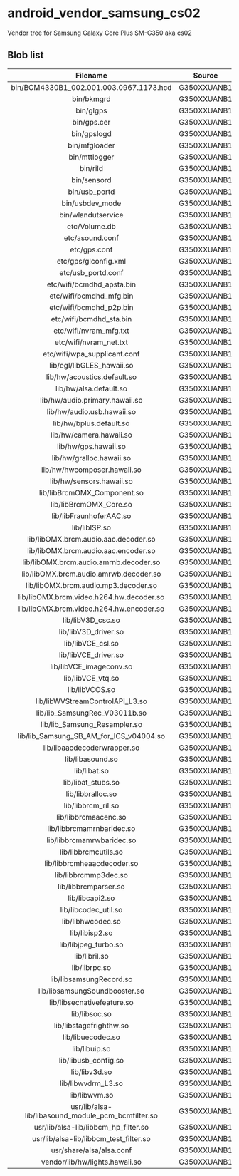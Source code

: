 android_vendor_samsung_cs02
======================
Vendor tree for Samsung Galaxy Core Plus SM-G350 aka cs02

## Blob list
| Filename                                                     | Source          | Comment |
|:------------------------------------------------------------:|:---------------:|:-------:|
| bin/BCM4330B1_002.001.003.0967.1173.hcd                      | G350XXUANB1     |         |
| bin/bkmgrd                                                   | G350XXUANB1     |         |
| bin/glgps                                                    | G350XXUANB1     |         |
| bin/gps.cer                                                  | G350XXUANB1     |         |
| bin/gpslogd                                                  | G350XXUANB1     |         |
| bin/mfgloader                                                | G350XXUANB1     |         |
| bin/mttlogger                                                | G350XXUANB1     |         |
| bin/rild                                                     | G350XXUANB1     |         |
| bin/sensord                                                  | G350XXUANB1     |         |
| bin/usb_portd                                                | G350XXUANB1     |         |
| bin/usbdev_mode                                              | G350XXUANB1     |         |
| bin/wlandutservice                                           | G350XXUANB1     |         |
| etc/Volume.db                                                | G350XXUANB1     |         |
| etc/asound.conf                                              | G350XXUANB1     |         |
| etc/gps.conf                                                 | G350XXUANB1     |         |
| etc/gps/glconfig.xml                                         | G350XXUANB1     |         |
| etc/usb_portd.conf                                           | G350XXUANB1     |         |
| etc/wifi/bcmdhd_apsta.bin                                    | G350XXUANB1     |         |
| etc/wifi/bcmdhd_mfg.bin                                      | G350XXUANB1     |         |
| etc/wifi/bcmdhd_p2p.bin                                      | G350XXUANB1     |         |
| etc/wifi/bcmdhd_sta.bin                                      | G350XXUANB1     |         |
| etc/wifi/nvram_mfg.txt                                       | G350XXUANB1     |         |
| etc/wifi/nvram_net.txt                                       | G350XXUANB1     |         |
| etc/wifi/wpa_supplicant.conf                                 | G350XXUANB1     |         |
| lib/egl/libGLES_hawaii.so                                    | G350XXUANB1     |         |
| lib/hw/acoustics.default.so                                  | G350XXUANB1     |         |
| lib/hw/alsa.default.so                                       | G350XXUANB1     |         |
| lib/hw/audio.primary.hawaii.so                               | G350XXUANB1     |         |
| lib/hw/audio.usb.hawaii.so                                   | G350XXUANB1     |         |
| lib/hw/bplus.default.so                                      | G350XXUANB1     |         |
| lib/hw/camera.hawaii.so                                      | G350XXUANB1     |         |
| lib/hw/gps.hawaii.so                                         | G350XXUANB1     |         |
| lib/hw/gralloc.hawaii.so                                     | G350XXUANB1     |         |
| lib/hw/hwcomposer.hawaii.so                                  | G350XXUANB1     |         |
| lib/hw/sensors.hawaii.so                                     | G350XXUANB1     |         |
| lib/libBrcmOMX_Component.so                                  | G350XXUANB1     |         |
| lib/libBrcmOMX_Core.so                                       | G350XXUANB1     |         |
| lib/libFraunhoferAAC.so                                      | G350XXUANB1     |         |
| lib/libISP.so                                                | G350XXUANB1     |         |
| lib/libOMX.brcm.audio.aac.decoder.so                         | G350XXUANB1     |         |
| lib/libOMX.brcm.audio.aac.encoder.so                         | G350XXUANB1     |         |
| lib/libOMX.brcm.audio.amrnb.decoder.so                       | G350XXUANB1     |         |
| lib/libOMX.brcm.audio.amrwb.decoder.so                       | G350XXUANB1     |         |
| lib/libOMX.brcm.audio.mp3.decoder.so                         | G350XXUANB1     |         |
| lib/libOMX.brcm.video.h264.hw.decoder.so                     | G350XXUANB1     |         |
| lib/libOMX.brcm.video.h264.hw.encoder.so                     | G350XXUANB1     |         |
| lib/libV3D_csc.so                                            | G350XXUANB1     |         |
| lib/libV3D_driver.so                                         | G350XXUANB1     |         |
| lib/libVCE_csl.so                                            | G350XXUANB1     |         |
| lib/libVCE_driver.so                                         | G350XXUANB1     |         |
| lib/libVCE_imageconv.so                                      | G350XXUANB1     |         |
| lib/libVCE_vtq.so                                            | G350XXUANB1     |         |
| lib/libVCOS.so                                               | G350XXUANB1     |         |
| lib/libWVStreamControlAPI_L3.so                              | G350XXUANB1     |         |
| lib/lib_SamsungRec_V03011b.so                                | G350XXUANB1     |         |
| lib/lib_Samsung_Resampler.so                                 | G350XXUANB1     |         |
| lib/lib_Samsung_SB_AM_for_ICS_v04004.so                      | G350XXUANB1     |         |
| lib/libaacdecoderwrapper.so                                  | G350XXUANB1     |         |
| lib/libasound.so                                             | G350XXUANB1     |         |
| lib/libat.so                                                 | G350XXUANB1     |         |
| lib/libat_stubs.so                                           | G350XXUANB1     |         |
| lib/libbralloc.so                                            | G350XXUANB1     |         |
| lib/libbrcm_ril.so                                           | G350XXUANB1     |         |
| lib/libbrcmaacenc.so                                         | G350XXUANB1     |         |
| lib/libbrcmamrnbaridec.so                                    | G350XXUANB1     |         |
| lib/libbrcmamrwbaridec.so                                    | G350XXUANB1     |         |
| lib/libbrcmcutils.so                                         | G350XXUANB1     |         |
| lib/libbrcmheaacdecoder.so                                   | G350XXUANB1     |         |
| lib/libbrcmmp3dec.so                                         | G350XXUANB1     |         |
| lib/libbrcmparser.so                                         | G350XXUANB1     |         |
| lib/libcapi2.so                                              | G350XXUANB1     |         |
| lib/libcodec_util.so                                         | G350XXUANB1     |         |
| lib/libhwcodec.so                                            | G350XXUANB1     |         |
| lib/libisp2.so                                               | G350XXUANB1     |         |
| lib/libjpeg_turbo.so                                         | G350XXUANB1     |         |
| lib/libril.so                                                | G350XXUANB1     |         |
| lib/librpc.so                                                | G350XXUANB1     |         |
| lib/libsamsungRecord.so                                      | G350XXUANB1     |         |
| lib/libsamsungSoundbooster.so                                | G350XXUANB1     |         |
| lib/libsecnativefeature.so                                   | G350XXUANB1     |         |
| lib/libsoc.so                                                | G350XXUANB1     |         |
| lib/libstagefrighthw.so                                      | G350XXUANB1     |         |
| lib/libuecodec.so                                            | G350XXUANB1     |         |
| lib/libuip.so                                                | G350XXUANB1     |         |
| lib/libusb_config.so                                         | G350XXUANB1     |         |
| lib/libv3d.so                                                | G350XXUANB1     |         |
| lib/libwvdrm_L3.so                                           | G350XXUANB1     |         |
| lib/libwvm.so                                                | G350XXUANB1     |         |
| usr/lib/alsa-lib/libasound_module_pcm_bcmfilter.so           | G350XXUANB1     |         |
| usr/lib/alsa-lib/libbcm_hp_filter.so                         | G350XXUANB1     |         |
| usr/lib/alsa-lib/libbcm_test_filter.so                       | G350XXUANB1     |         |
| usr/share/alsa/alsa.conf                                     | G350XXUANB1     |         |
| vendor/lib/hw/lights.hawaii.so                               | G350XXUANB1     |         |
